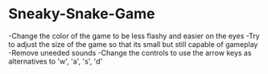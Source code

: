 # Sneaky-Snake-Game

-Change the color of the game to be less flashy and easier on the eyes 
-Try to adjust the size of the game so that its small but still capable of gameplay
-Remove uneeded sounds
-Change the controls to use the arrow keys as alternatives to 'w', 'a', 's', 'd'
